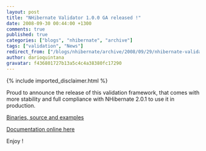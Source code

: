 ```yaml
---
layout: post
title: "NHibernate Validator 1.0.0 GA released !"
date: 2008-09-30 00:44:00 +1300
comments: true
published: true
categories: ["blogs", "nhibernate", "archive"]
tags: ["validation", "News"]
redirect_from: ["/blogs/nhibernate/archive/2008/09/29/nhibernate-validator-1-0-0-ga-released.aspx/", "/blogs/nhibernate/archive/2008/09/29/nhibernate-validator-1-0-0-ga-released.html"]
author: darioquintana
gravatar: f436801727b13a5c4c4a38380fc17290
---
```

{% include imported_disclaimer.html %}
<p>Proud to announce the release of this validation framework, that comes with more stability and full compliance with NHibernate 2.0.1 to use it in production.</p>
<p><a href="http://sourceforge.net/project/showfiles.php?group_id=216446&amp;package_id=275108">Binaries, source and examples</a></p>
<p><a href="/wikis/validator10/default.aspx">Documentation online here</a></p>
<p>Enjoy !</p>
